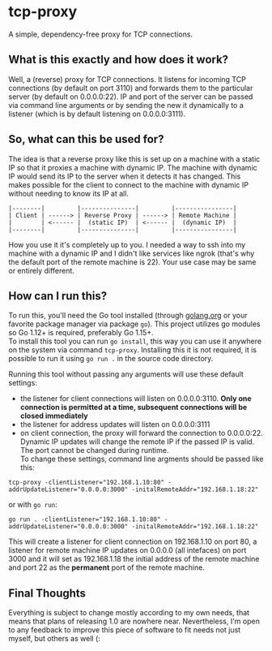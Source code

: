 # tcp-proxy
A simple, dependency-free proxy for TCP connections.

## What is this exactly and how does it work?
Well, a (reverse) proxy for TCP connections. It listens for incoming TCP connections
(by default on port 3110) and forwards them to the particular server (by
default on 0.0.0.0:22). IP and port of the server can be passed via command
line arguments or by sending the new it dynamically to a listener (which is
by default listening on 0.0.0.0:3111).

## So, what can this be used for?
The idea is that a reverse proxy like this is set up on a machine with a static IP
so that it proxies a machine with dynamic IP. The machine with dynamic IP
would send its IP to the server when it detects it has changed. This makes
possible for the client to connect to the machine with dynamic IP without
needing to know its IP at all.  

```
|--------|         |---------------|         |----------------|
| Client | ------> | Reverse Proxy | ------> | Remote Machine |
|        | <------ |  (static IP)  | <------ |  (dynamic IP)  |
|--------|         |---------------|         |----------------|  
```

How you use it it's completely up to you. I needed a way to ssh into my machine with
a dynamic IP and I didn't like services like ngrok (that's why the default port of
the remote machine is 22). Your use case may be same or entirely different.

## How can I run this?
To run this, you'll need the Go tool installed (through [golang.org](https://golang.org)
or your favorite package manager via package `go`). This project utilizes go modules
so Go 1.12+ is required, preferably Go 1.15+.  
To install this tool you can run `go install`, this way you can use it anywhere
on the system via command `tcp-proxy`. Installing this it is not required, it is
possible to run it using `go run .` in the source code directory.  

Running this tool without passing any arguments will use these default settings:
- the listener for client connections will listen on 0.0.0.0:3110. **Only one
connection is permitted at a time, subsequent connections will be closed immediately**
- the listener for address updates will listen on 0.0.0.0:3111
- on client connection, the proxy will forward the connection to 0.0.0.0:22. Dynamic
IP updates will change the remote IP if the passed IP is valid. The port cannot be
changed during runtime.  
To change these settings, command line argments should be passed like this:

```shell
tcp-proxy -clientListener="192.168.1.10:80" -addrUpdateListener="0.0.0.0:3000" -initalRemoteAddr="192.168.1.18:22"
```

or with `go run`: 

```shell
go run . -clientListener="192.168.1.10:80" -addrUpdateListener="0.0.0.0:3000" -initalRemoteAddr="192.168.1.18:22"
```

This will create a listener for client connection on 192.168.1.10 on port 80, a
listener for remote machine IP updates on 0.0.0.0 (all intefaces) on port 3000 and
it will set as 192.168.1.18 the initial address of the remote machine and port
22 as the **permanent** port of the remote machine.

## Final Thoughts
Everything is subject to change mostly according to my own needs, that means that
plans of releasing 1.0 are nowhere near. Nevertheless, I'm open to any feedback
to improve this piece of software to fit needs not just myself, but others as well (:
